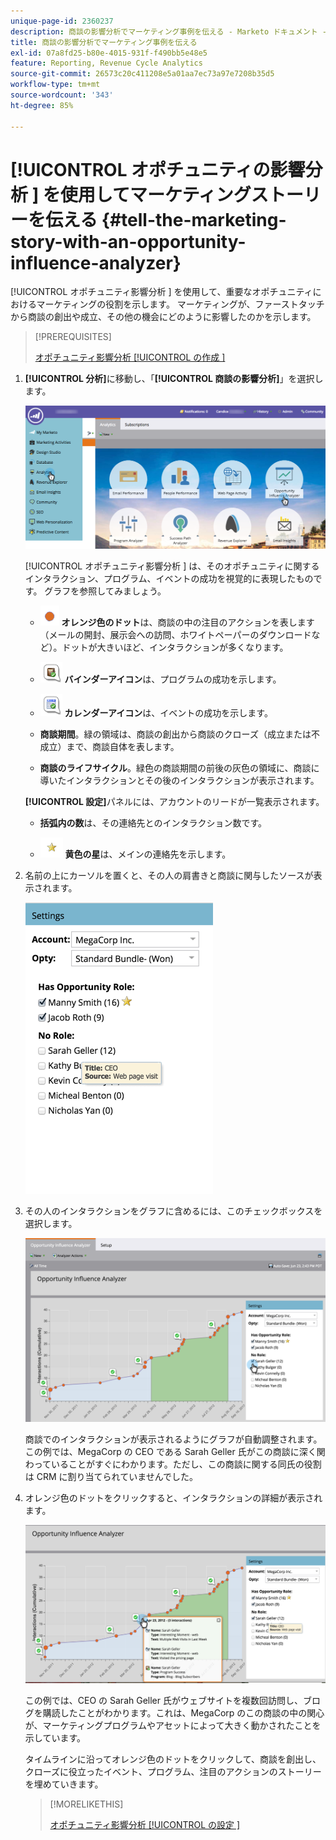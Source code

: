 ```yaml
---
unique-page-id: 2360237
description: 商談の影響分析でマーケティング事例を伝える - Marketo ドキュメント - 製品ドキュメント
title: 商談の影響分析でマーケティング事例を伝える
exl-id: 07a8fd25-b80e-4015-931f-f490bb5e48e5
feature: Reporting, Revenue Cycle Analytics
source-git-commit: 26573c20c411208e5a01aa7ec73a97e7208b35d5
workflow-type: tm+mt
source-wordcount: '343'
ht-degree: 85%

---
```


# [!UICONTROL  オポチュニティの影響分析 ] を使用してマーケティングストーリーを伝える {#tell-the-marketing-story-with-an-opportunity-influence-analyzer}

[!UICONTROL  オポチュニティ影響分析 ] を使用して、重要なオポチュニティにおけるマーケティングの役割を示します。 マーケティングが、ファーストタッチから商談の創出や成立、その他の機会にどのように影響したのかを示します。

>[!PREREQUISITES]
>
>[ オポチュニティ影響分析 [!UICONTROL  の作成 ]](/help/marketo/product-docs/reporting/revenue-cycle-analytics/opportunity-influence-analyzer/create-an-opportunity-influence-analyzer.md)

1. **[!UICONTROL 分析]**&#x200B;に移動し、「**[!UICONTROL 商談の影響分析]**」を選択します。

   ![](assets/analytics-opportunityhand.png)

   [!UICONTROL  オポチュニティ影響分析 ] は、そのオポチュニティに関するインタラクション、プログラム、イベントの成功を視覚的に表現したものです。 グラフを参照してみましょう。

   * ![--](assets/image2014-10-3-13-3a43-3a21.png) **オレンジ色のドット**&#x200B;は、商談の中の注目のアクションを表します（メールの開封、展示会への訪問、ホワイトペーパーのダウンロードなど）。ドットが大きいほど、インタラクションが多くなります。

   * ![--](assets/image2014-10-3-13-3a44-3a9.png) **バインダーアイコン**&#x200B;は、プログラムの成功を示します。

   * ![--](assets/image2014-10-3-13-3a44-3a40.png) **カレンダーアイコン**&#x200B;は、イベントの成功を示します。

   * **商談期間**。緑の領域は、商談の創出から商談のクローズ（成立または不成立）まで、商談自体を表します。

   * **商談のライフサイクル**。緑色の商談期間の前後の灰色の領域に、商談に導いたインタラクションとその後のインタラクションが表示されます。

   **[!UICONTROL 設定]**&#x200B;パネルには、アカウントのリードが一覧表示されます。

   * **括弧内の数**&#x200B;は、その連絡先とのインタラクション数です。

   * ![--](assets/image2014-10-3-13-3a45-3a9.png) **黄色の星**&#x200B;は、メインの連絡先を示します。

1. 名前の上にカーソルを置くと、その人の肩書きと商談に関与したソースが表示されます。

   ![](assets/image2015-6-23-14-3a43-3a1.png)

1. その人のインタラクションをグラフに含めるには、このチェックボックスを選択します。

   ![](assets/image2015-6-23-14-3a43-3a35.png)

   商談でのインタラクションが表示されるようにグラフが自動調整されます。この例では、MegaCorp の CEO である Sarah Geller 氏がこの商談に深く関わっていることがすぐにわかります。ただし、この商談に関する同氏の役割は CRM に割り当てられていませんでした。

1. オレンジ色のドットをクリックすると、インタラクションの詳細が表示されます。

   ![](assets/image2015-6-23-14-3a44-3a15.png)

   この例では、CEO の Sarah Geller 氏がウェブサイトを複数回訪問し、ブログを購読したことがわかります。これは、MegaCorp のこの商談の中の関心が、マーケティングプログラムやアセットによって大きく動かされたことを示しています。

   タイムラインに沿ってオレンジ色のドットをクリックして、商談を創出し、クローズに役立ったイベント、プログラム、注目のアクションのストーリーを埋めていきます。

   >[!MORELIKETHIS]
   >
   >[ オポチュニティ影響分析 [!UICONTROL  の設定 ]](/help/marketo/product-docs/reporting/revenue-cycle-analytics/opportunity-influence-analyzer/configure-an-opportunity-influence-analyzer.md)
